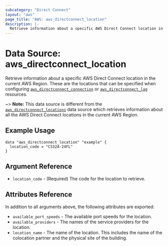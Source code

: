 ```yaml
---
subcategory: "Direct Connect"
layout: "aws"
page_title: "AWS: aws_directconnect_location"
description: |-
  Retrieve information about a specific AWS Direct Connect location in the current AWS Region.
---
```


# Data Source: aws_directconnect_location

Retrieve information about a specific AWS Direct Connect location in the current AWS Region.
These are the locations that can be specified when configuring [`aws_directconnect_connection`](/docs/providers/aws/r/dx_connection.html) or [`aws_directconnect_lag`](/docs/providers/aws/r/dx_lag.html) resources.

~> **Note:** This data source is different from the [`aws_directconnect_locations`](/docs/providers/aws/d/dx_locations.html) data source which retrieves information about all the AWS Direct Connect locations in the current AWS Region.

## Example Usage

```hcl
data "aws_directconnect_location" "example" {
  location_code = "CS32A-24FL"
}
```

## Argument Reference

* `location_code` - (Required) The code for the location to retrieve.

## Attributes Reference

In addition to all arguments above, the following attributes are exported:

* `available_port_speeds` - The available port speeds for the location.
* `available_providers` - The names of the service providers for the location.
* `location_name` - The name of the location. This includes the name of the colocation partner and the physical site of the building.
